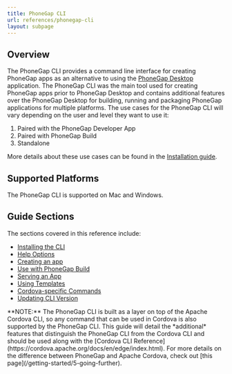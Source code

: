 ```yaml
---
title: PhoneGap CLI
url: references/phonegap-cli
layout: subpage
---
```


## Overview

The PhoneGap CLI provides a command line interface for creating PhoneGap apps as an alternative to using the [PhoneGap Desktop](/references/desktop-app) application. The PhoneGap CLI was the main tool used for creating PhoneGap apps prior to PhoneGap Desktop and contains additional features over the PhoneGap Desktop for building, running and packaging PhoneGap applications for multiple platforms. The use cases for the PhoneGap CLI will vary depending on the user and level they want to use it:

1.  Paired with the PhoneGap Developer App
1.  Paired with PhoneGap Build
1.  Standalone

More details about these use cases can be found in the [Installation guide](/references/phonegap-cli/install).

## Supported Platforms

The PhoneGap CLI is supported on Mac and Windows.

## Guide Sections

The sections covered in this reference include:

* [Installing the CLI](/references/phonegap-cli/install)
* [Help Options](/references/phonegap-cli/help)
* [Creating an app](/references/phonegap-cli/create)
* [Use with PhoneGap Build](/references/phonegap-cli/remote-usage)
* [Serving an App](/references/phonegap-cli/serve)
* [Using Templates](/references/phonegap-cli/templates)
* [Cordova-specific Commands](/references/phonegap-cli/cordova)
* [Updating CLI Version](/references/phonegap-cli/update)

<div class="alert--info">**NOTE:** The PhoneGap CLI is built as a layer on top of the Apache Cordova CLI, so any command that can be used in Cordova
is also supported by the PhoneGap CLI. This guide will detail the *additional* features that distinguish the PhoneGap CLI from the Cordova CLI and should be used along with the [Cordova CLI Reference](https://cordova.apache.org/docs/en/edge/index.html). For more details on the difference between PhoneGap and Apache Cordova, check out [this page](/getting-started/5-going-further).</div>
